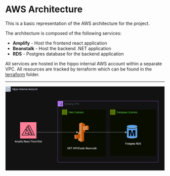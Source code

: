 # AWS Architecture

This is a basic representation of the AWS architecture for the project.

The architecture is composed of the following services:
- **Amplify** - Host the frontend react application
- **Beanstalk** - Host the backend .NET application
- **RDS** - Postgres database for the backend application

All services are hosted in the hippo internal AWS account within a separate VPC.
All resources are tracked by terraform which can be found in the [terraform](../src/infrastructure/terraform) folder.
***
![AWS Architecture.png](.attachments%2FAWS%20Architecture.png)